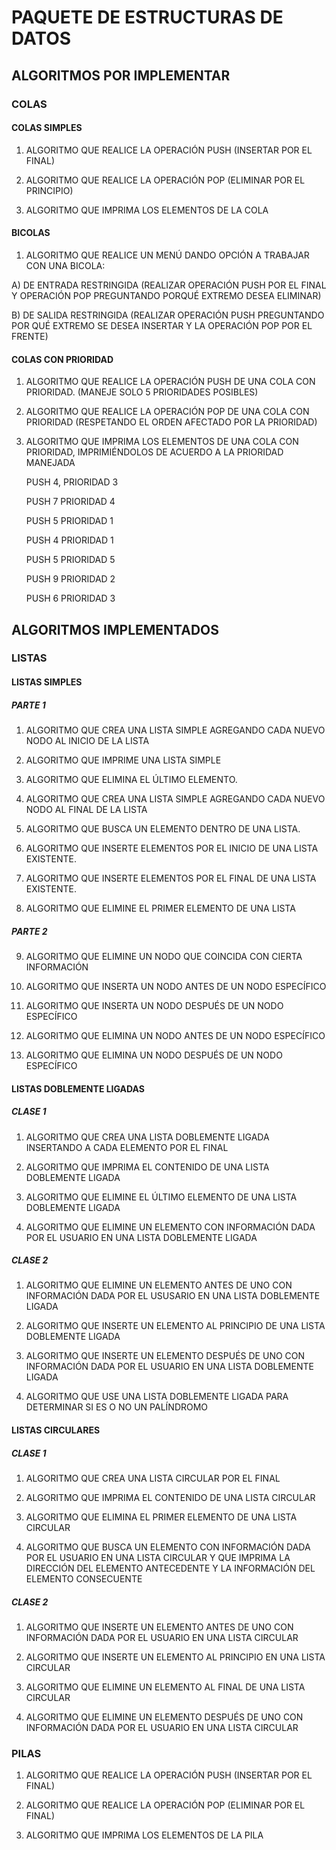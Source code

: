 # PAQUETE DE ESTRUCTURAS DE DATOS

## ALGORITMOS POR IMPLEMENTAR

### COLAS

#### COLAS SIMPLES

1. ALGORITMO QUE REALICE LA OPERACIÓN PUSH (INSERTAR POR EL FINAL)

2. ALGORITMO QUE REALICE LA OPERACIÓN POP (ELIMINAR POR EL PRINCIPIO)

3. ALGORITMO QUE IMPRIMA LOS ELEMENTOS DE LA COLA

#### BICOLAS

1. ALGORITMO QUE REALICE UN MENÚ DANDO OPCIÓN A TRABAJAR CON UNA BICOLA:

A) DE ENTRADA RESTRINGIDA (REALIZAR OPERACIÓN PUSH POR EL FINAL Y OPERACIÓN POP PREGUNTANDO PORQUÉ EXTREMO DESEA ELIMINAR)

B) DE SALIDA RESTRINGIDA (REALIZAR OPERACIÓN PUSH PREGUNTANDO POR QUÉ EXTREMO SE DESEA INSERTAR Y LA OPERACIÓN POP POR EL FRENTE)

#### COLAS CON PRIORIDAD

1. ALGORITMO QUE REALICE LA OPERACIÓN PUSH DE UNA COLA CON PRIORIDAD. (MANEJE SOLO 5 PRIORIDADES POSIBLES)

2. ALGORITMO QUE REALICE LA OPERACIÓN POP DE UNA COLA CON PRIORIDAD (RESPETANDO EL ORDEN AFECTADO POR LA PRIORIDAD)

3. ALGORITMO QUE IMPRIMA LOS ELEMENTOS DE UNA COLA CON PRIORIDAD, IMPRIMIÉNDOLOS DE ACUERDO A LA PRIORIDAD MANEJADA

    PUSH 4, PRIORIDAD 3

    PUSH 7 PRIORIDAD 4

    PUSH 5 PRIORIDAD 1

    PUSH 4 PRIORIDAD 1

    PUSH 5 PRIORIDAD 5

    PUSH 9 PRIORIDAD 2

    PUSH 6 PRIORIDAD 3



## ALGORITMOS IMPLEMENTADOS

### LISTAS

#### LISTAS SIMPLES

##### PARTE 1

1. ALGORITMO QUE CREA UNA LISTA SIMPLE AGREGANDO CADA NUEVO NODO AL INICIO DE LA LISTA

2. ALGORITMO QUE IMPRIME UNA  LISTA SIMPLE

3. ALGORITMO QUE ELIMINA EL ÚLTIMO ELEMENTO.

4.  ALGORITMO QUE CREA UNA LISTA SIMPLE AGREGANDO CADA NUEVO NODO AL FINAL DE LA LISTA 

5. ALGORITMO QUE BUSCA UN ELEMENTO DENTRO DE UNA LISTA. 

6. ALGORITMO QUE INSERTE ELEMENTOS POR EL INICIO DE UNA LISTA EXISTENTE.

7. ALGORITMO QUE INSERTE ELEMENTOS POR EL FINAL DE UNA LISTA EXISTENTE. 

8. ALGORITMO QUE ELIMINE EL PRIMER ELEMENTO DE UNA LISTA

##### PARTE 2

9. ALGORITMO QUE ELIMINE UN NODO QUE COINCIDA CON CIERTA INFORMACIÓN 

10. ALGORITMO QUE INSERTA UN NODO ANTES DE UN NODO ESPECÍFICO 

11. ALGORITMO QUE INSERTA UN NODO DESPUÉS DE UN NODO ESPECÍFICO

12. ALGORITMO QUE ELIMINA UN NODO ANTES DE UN NODO ESPECÍFICO 

13. ALGORITMO QUE ELIMINA UN NODO DESPUÉS DE UN NODO ESPECÍFICO 

#### LISTAS DOBLEMENTE LIGADAS

##### CLASE 1

1. ALGORITMO QUE CREA UNA LISTA DOBLEMENTE LIGADA INSERTANDO A CADA ELEMENTO POR EL FINAL  

2. ALGORITMO QUE IMPRIMA EL CONTENIDO DE UNA LISTA DOBLEMENTE LIGADA

3. ALGORITMO QUE ELIMINE EL ÚLTIMO ELEMENTO DE UNA LISTA DOBLEMENTE LIGADA

4. ALGORITMO QUE ELIMINE UN ELEMENTO CON INFORMACIÓN DADA POR EL USUARIO EN UNA LISTA DOBLEMENTE LIGADA

##### CLASE 2

1. ALGORITMO QUE ELIMINE UN ELEMENTO ANTES DE UNO CON INFORMACIÓN DADA POR EL USUSARIO EN UNA LISTA DOBLEMENTE LIGADA 

2. ALGORITMO QUE INSERTE UN ELEMENTO AL PRINCIPIO DE UNA LISTA DOBLEMENTE LIGADA 

3. ALGORITMO QUE INSERTE UN ELEMENTO DESPUÉS DE UNO CON INFORMACIÓN DADA POR EL USUARIO EN UNA LISTA DOBLEMENTE LIGADA 

4. ALGORITMO QUE USE UNA LISTA DOBLEMENTE LIGADA PARA DETERMINAR SI ES O NO UN PALÍNDROMO

#### LISTAS CIRCULARES

##### CLASE 1

1. ALGORITMO QUE CREA UNA LISTA CIRCULAR POR EL FINAL 

2. ALGORITMO QUE IMPRIMA EL CONTENIDO DE UNA LISTA CIRCULAR

3. ALGORITMO QUE ELIMINA EL PRIMER ELEMENTO DE UNA LISTA CIRCULAR

4. ALGORITMO QUE BUSCA UN ELEMENTO CON INFORMACIÓN DADA POR EL USUARIO EN UNA LISTA CIRCULAR Y QUE IMPRIMA LA DIRECCIÓN DEL ELEMENTO ANTECEDENTE Y LA INFORMACIÓN DEL ELEMENTO CONSECUENTE

##### CLASE 2

1. ALGORITMO QUE INSERTE UN ELEMENTO ANTES DE UNO CON INFORMACIÓN DADA POR EL USUARIO EN UNA LISTA CIRCULAR

2. ALGORITMO QUE INSERTE UN ELEMENTO AL PRINCIPIO EN UNA LISTA CIRCULAR 

3. ALGORITMO QUE ELIMINE UN ELEMENTO AL FINAL DE UNA LISTA CIRCULAR

4. ALGORITMO QUE ELIMINE UN ELEMENTO DESPUÉS DE UNO CON INFORMACIÓN DADA POR EL USUARIO EN UNA LISTA CIRCULAR 

### PILAS

1. ALGORITMO QUE REALICE LA OPERACIÓN PUSH (INSERTAR POR EL FINAL)

2. ALGORITMO QUE REALICE LA OPERACIÓN POP (ELIMINAR POR EL FINAL)

3. ALGORITMO QUE IMPRIMA LOS ELEMENTOS DE LA PILA
